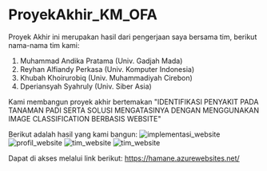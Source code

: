# ProyekAkhir_KM_OFA
Proyek Akhir ini merupakan hasil dari pengerjaan saya bersama tim, berikut nama-nama tim kami:
1. Muhammad Andika Pratama (Univ. Gadjah Mada)
2. Reyhan Alfiandy Perkasa (Univ. Komputer Indonesia)
3. Khubah Khoirurobiq (Univ. Muhammadiyah Cirebon)
4. Dperiansyah Syahruly  (Univ. Siber Asia)

Kami membangun proyek akhir bertemakan "IDENTIFIKASI PENYAKIT PADA TANAMAN PADI SERTA SOLUSI MENGATASINYA DENGAN MENGGUNAKAN IMAGE CLASSIFICATION BERBASIS WEBSITE"

Berikut adalah hasil yang kami bangun:
![implementasi_website](https://user-images.githubusercontent.com/66716845/177784557-6915fd3e-654c-418c-a6f4-34e297126563.jpg)
![profil_website](https://user-images.githubusercontent.com/66716845/177784597-acb05b3c-bcb9-4ebb-9fba-673dce1a9667.jpg)
![tim_website](https://user-images.githubusercontent.com/66716845/177784625-6bd0e529-2513-4637-a7b7-159e0acca26c.jpg)
![tim_website](https://user-images.githubusercontent.com/66716845/177784638-7ff36bcf-6d9f-45ae-849f-4f2f0da43130.jpg)

Dapat di akses melalui link berikut: https://hamane.azurewebsites.net/
